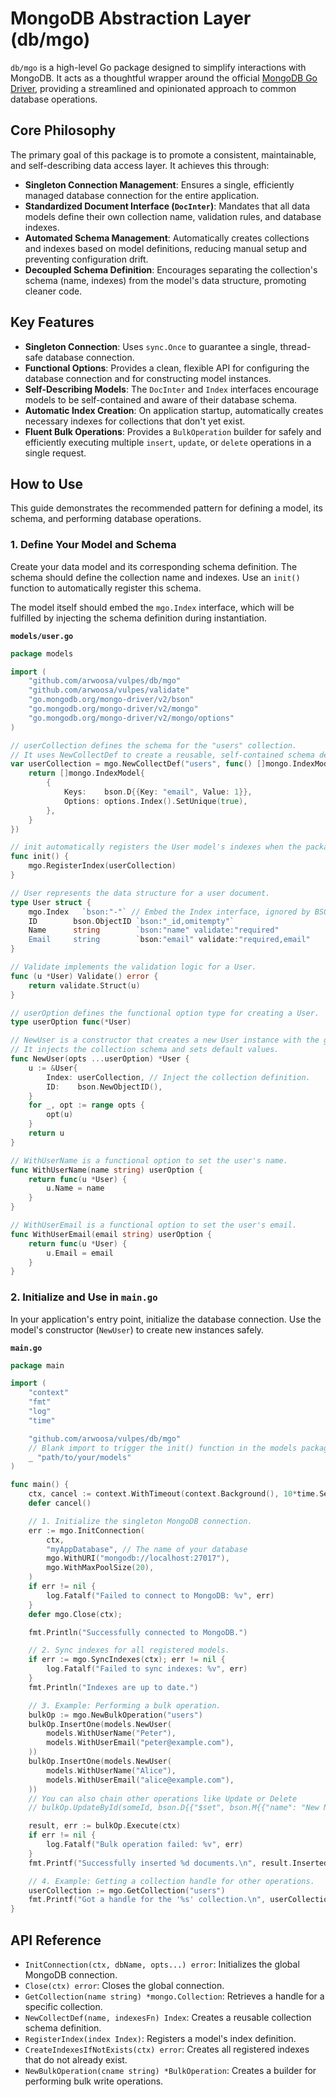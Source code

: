 # MongoDB Abstraction Layer (db/mgo)

`db/mgo` is a high-level Go package designed to simplify interactions with MongoDB. It acts as a thoughtful wrapper around the official [MongoDB Go Driver](https://github.com/mongodb/mongo-go-driver), providing a streamlined and opinionated approach to common database operations.

## Core Philosophy

The primary goal of this package is to promote a consistent, maintainable, and self-describing data access layer. It achieves this through:

- **Singleton Connection Management**: Ensures a single, efficiently managed database connection for the entire application.
- **Standardized Document Interface (`DocInter`)**: Mandates that all data models define their own collection name, validation rules, and database indexes.
- **Automated Schema Management**: Automatically creates collections and indexes based on model definitions, reducing manual setup and preventing configuration drift.
- **Decoupled Schema Definition**: Encourages separating the collection's schema (name, indexes) from the model's data structure, promoting cleaner code.

## Key Features

- **Singleton Connection**: Uses `sync.Once` to guarantee a single, thread-safe database connection.
- **Functional Options**: Provides a clean, flexible API for configuring the database connection and for constructing model instances.
- **Self-Describing Models**: The `DocInter` and `Index` interfaces encourage models to be self-contained and aware of their database schema.
- **Automatic Index Creation**: On application startup, automatically creates necessary indexes for collections that don't yet exist.
- **Fluent Bulk Operations**: Provides a `BulkOperation` builder for safely and efficiently executing multiple `insert`, `update`, or `delete` operations in a single request.

## How to Use

This guide demonstrates the recommended pattern for defining a model, its schema, and performing database operations.

### 1. Define Your Model and Schema

Create your data model and its corresponding schema definition. The schema should define the collection name and indexes. Use an `init()` function to automatically register this schema.

The model itself should embed the `mgo.Index` interface, which will be fulfilled by injecting the schema definition during instantiation.

**`models/user.go`**
```go
package models

import (
	"github.com/arwoosa/vulpes/db/mgo"
	"github.com/arwoosa/vulpes/validate"
	"go.mongodb.org/mongo-driver/v2/bson"
	"go.mongodb.org/mongo-driver/v2/mongo"
	"go.mongodb.org/mongo-driver/v2/mongo/options"
)

// userCollection defines the schema for the "users" collection.
// It uses NewCollectDef to create a reusable, self-contained schema definition.
var userCollection = mgo.NewCollectDef("users", func() []mongo.IndexModel {
	return []mongo.IndexModel{
		{
			Keys:    bson.D{{Key: "email", Value: 1}},
			Options: options.Index().SetUnique(true),
		},
	}
})

// init automatically registers the User model's indexes when the package is imported.
func init() {
	mgo.RegisterIndex(userCollection)
}

// User represents the data structure for a user document.
type User struct {
	mgo.Index   `bson:"-"` // Embed the Index interface, ignored by BSON marshalling.
	ID        bson.ObjectID `bson:"_id,omitempty"`
	Name      string        `bson:"name" validate:"required"
	Email     string        `bson:"email" validate:"required,email"
}

// Validate implements the validation logic for a User.
func (u *User) Validate() error {
	return validate.Struct(u)
}

// userOption defines the functional option type for creating a User.
type userOption func(*User)

// NewUser is a constructor that creates a new User instance with the given options.
// It injects the collection schema and sets default values.
func NewUser(opts ...userOption) *User {
	u := &User{
		Index: userCollection, // Inject the collection definition.
		ID:    bson.NewObjectID(),
	}
	for _, opt := range opts {
		opt(u)
	}
	return u
}

// WithUserName is a functional option to set the user's name.
func WithUserName(name string) userOption {
	return func(u *User) {
		u.Name = name
	}
}

// WithUserEmail is a functional option to set the user's email.
func WithUserEmail(email string) userOption {
	return func(u *User) {
		u.Email = email
	}
}
```

### 2. Initialize and Use in `main.go`

In your application's entry point, initialize the database connection. Use the model's constructor (`NewUser`) to create new instances safely.

**`main.go`**
```go
package main

import (
	"context"
	"fmt"
	"log"
	"time"

	"github.com/arwoosa/vulpes/db/mgo"
	// Blank import to trigger the init() function in the models package.
	_ "path/to/your/models"
)

func main() {
	ctx, cancel := context.WithTimeout(context.Background(), 10*time.Second)
	defer cancel()

	// 1. Initialize the singleton MongoDB connection.
	err := mgo.InitConnection(
		ctx,
		"myAppDatabase", // The name of your database
		mgo.WithURI("mongodb://localhost:27017"),
		mgo.WithMaxPoolSize(20),
	)
	if err != nil {
		log.Fatalf("Failed to connect to MongoDB: %v", err)
	}
	defer mgo.Close(ctx);

	fmt.Println("Successfully connected to MongoDB.")

	// 2. Sync indexes for all registered models.
	if err := mgo.SyncIndexes(ctx); err != nil {
		log.Fatalf("Failed to sync indexes: %v", err)
	}
	fmt.Println("Indexes are up to date.")

	// 3. Example: Performing a bulk operation.
	bulkOp := mgo.NewBulkOperation("users")
	bulkOp.InsertOne(models.NewUser(
		models.WithUserName("Peter"),
		models.WithUserEmail("peter@example.com"),
	))
	bulkOp.InsertOne(models.NewUser(
		models.WithUserName("Alice"),
		models.WithUserEmail("alice@example.com"),
	))
	// You can also chain other operations like Update or Delete
	// bulkOp.UpdateById(someId, bson.D{{"$set", bson.M{{"name": "New Name"}}}})

	result, err := bulkOp.Execute(ctx)
	if err != nil {
		log.Fatalf("Bulk operation failed: %v", err)
	}
	fmt.Printf("Successfully inserted %d documents.\n", result.InsertedCount)

	// 4. Example: Getting a collection handle for other operations.
	userCollection := mgo.GetCollection("users")
	fmt.Printf("Got a handle for the '%s' collection.\n", userCollection.Name())
}
```

## API Reference

- `InitConnection(ctx, dbName, opts...) error`: Initializes the global MongoDB connection.
- `Close(ctx) error`: Closes the global connection.
- `GetCollection(name string) *mongo.Collection`: Retrieves a handle for a specific collection.
- `NewCollectDef(name, indexesFn) Index`: Creates a reusable collection schema definition.
- `RegisterIndex(index Index)`: Registers a model's index definition.
- `CreateIndexesIfNotExists(ctx) error`: Creates all registered indexes that do not already exist.
- `NewBulkOperation(cname string) *BulkOperation`: Creates a builder for performing bulk write operations.
